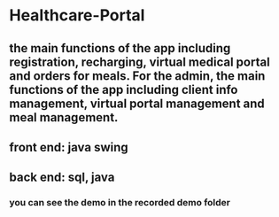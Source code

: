 # Healthcare-Portal
## the main functions of the app including registration, recharging, virtual medical portal and orders for meals. For the admin, the main functions of the app including client info management, virtual portal management and meal management.
## front end: java swing
## back end: sql, java

### you can see the demo in the recorded demo folder
